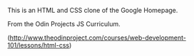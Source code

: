 This is an HTML and CSS clone of the Google Homepage.

From the Odin Projects JS Curriculum.

(http://www.theodinproject.com/courses/web-development-101/lessons/html-css)